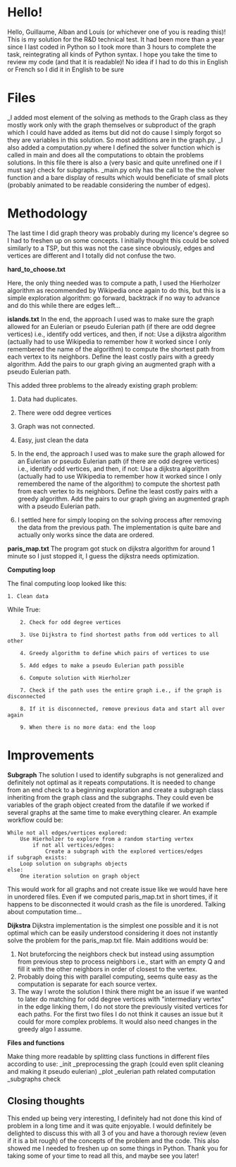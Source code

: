 # Hello!

Hello, Guillaume, Alban and Louis (or whichever one of you is reading this)! This is my solution for the R&D technical test.  It had been more than a year since I last coded in Python so I took more than 3 hours to complete the task, reintegrating all kinds of Python syntax. I hope you take the time to review my code (and that it is readable)! No idea if I had to do this in English or French so I did it in English to be sure

# Files
_I added most element of the solving as methods to the Graph class as they mostly work only with the graph themselves or subproduct of the graph which I could have added as items but did not do cause I simply forgot so they are variables in this solution. So most additions are in the graph.py.
_I also added a computation.py where I defined the solver function which is called in main and does all the computations to obtain the problems solutions. In this file there is also a (very basic and quite unrefined one if I must say) check for subgraphs.
_main.py only has the call to the the solver function and a bare display of results which would beneficiate of small plots (probably animated to be readable considering the number of edges).

# Methodology

The last time I did graph theory was probably during my licence's degree so I had to freshen up on some concepts. 
I initially thought this could be solved similarly to a TSP, but this was not the case since obviously, edges and vertices are different and I totally did not confuse the two. 

**hard_to_choose.txt**

Here, the only thing needed was to compute a path, I used the Hierholzer algorithm as recommended by Wikipedia once again to do this, but this is a simple exploration algorithm: go forward, backtrack if no way to advance and do this while there are edges left...

**islands.txt**
In the end, the approach I used was to make sure the graph allowed for an Eulerian or pseudo Eulerian path (if there are odd degree vertices) i.e., identify odd vertices, and then, if not:
	Use a dijkstra algorithm (actually had to use Wikipedia to remember how it worked since I only remembered the name of the algorithm) to compute the shortest path from each vertex to its neighbors.
	Define the least costly pairs with a greedy algorithm.
	Add the pairs to our graph giving an augmented graph with a pseudo Eulerian path.

This added three problems to the already existing graph problem:
1. Data had duplicates.
2. There were odd degree vertices
3. Graph was not connected.

1. Easy, just clean the data 

2. In the end, the approach I used was to make sure the graph allowed for an Eulerian or pseudo Eulerian path (if there are odd degree vertices) i.e., identify odd vertices, and then, if not:
	Use a dijkstra algorithm (actually had to use Wikipedia to remember how it worked since I only remembered the name of the algorithm) to compute the shortest path from each vertex to its neighbors.
	Define the least costly pairs with a greedy algorithm.
	Add the pairs to our graph giving an augmented graph with a pseudo Eulerian path.

3. I settled here for simply looping on the solving process after removing the data from the previous path. The implementation is quite bare and actually only works since the data are ordered.

**paris_map.txt**
The program got stuck on dijkstra algorithm for around 1 minute so I just stopped it, I guess the dijkstra needs optimization.

**Computing loop**

The final computing loop looked like this:

	1. Clean data

While True:

		2. Check for odd degree vertices

		3. Use Dijkstra to find shortest paths from odd vertices to all other

		4. Greedy algorithm to define which pairs of vertices to use

		5. Add edges to make a pseudo Eulerian path possible

		6. Compute solution with Hierholzer 

		7. Check if the path uses the entire graph i.e., if the graph is disconnected

		8. If it is disconnected, remove previous data and start all over again

		9. When there is no more data: end the loop

# Improvements

**Subgraph**
The solution I used to identify subgraphs is not  generalized and definitely not optimal as it repeats computations.
It is needed to change from an end check to a beginning exploration and create a subgraph class inheriting from the graph class and the subgraphs. They could even be variables of the graph object created from the datafile if we worked if several graphs at the same time to make everything clearer. 
An example workflow could be: 

	While not all edges/vertices explored:
		Use Hierholzer to explore from a random starting vertex 
			if not all vertices/edges: 
				Create a subgraph with the explored vertices/edges
	if subgraph exists:
		Loop solution on subgraphs objects
	else:
		One iteration solution on graph object

This would work for all graphs and not create issue like we would have here in unordered files. Even if we computed paris_map.txt in short times, if it happens to be disconnected it would crash as the file is unordered.
Talking about computation time...

**Dijkstra**
Dijkstra implementation is the simplest one possible and it is not optimal which can be easily understood considering it does not instantly solve the problem for the paris_map.txt file. 
Main additions would be:
1. Not bruteforcing the neighbors check but instead using assumption from previous step to process neighbors i.e., start with an empty Q and fill it with the other neighbors in order of closest to the vertex.
2. Probably doing this with parallel computing, seems quite easy as the computation is separate for each source vertex.
3. The way I wrote the solution I think there might be an issue if we wanted to later do matching for odd degree vertices with "intermediary vertex" in the edge linking them, I do not store the previously visited vertices for each paths. For the first two files I do not think it causes an issue but it could for more complex problems. It would also need changes in the greedy algo I assume.

**Files and functions**

Make thing more readable by splitting class functions in different files according to use:
_init
_preprocessing the graph (could even split cleaning and making it pseudo eulerian)
_plot
_eulerian path related computation
_subgraphs check


## Closing thoughts

This ended up being very interesting, I definitely had not done this kind of problem in a long time and it was quite enjoyable.  I would definitely be delighted to discuss this with all 3 of you and have a thorough review (even if it is a bit rough) of the concepts of the problem and the code. 
This also showed me I needed to freshen up on some things in Python.
Thank you for taking some of your time to read all this, and maybe see you later!


